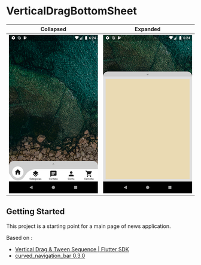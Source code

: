 # VerticalDragBottomSheet

Collapsed             |  Expanded
:-------------------------:|:-------------------------:
![](https://github.com/ErmindoLopes/vertical_drag_bottom_sheet/blob/master/Screenshot_1.png)  |  ![](https://github.com/ErmindoLopes/vertical_drag_bottom_sheet/blob/master/Screenshot_2.png)

## Getting Started

This project is a starting point for a main page of news application.

Based on :
- [Vertical Drag & Tween Sequence | Flutter SDK](https://www.youtube.com/watch?v=znzvjS5tRnQ)
- [curved_navigation_bar 0.3.0](https://pub.dev/packages/curved_navigation_bar)
